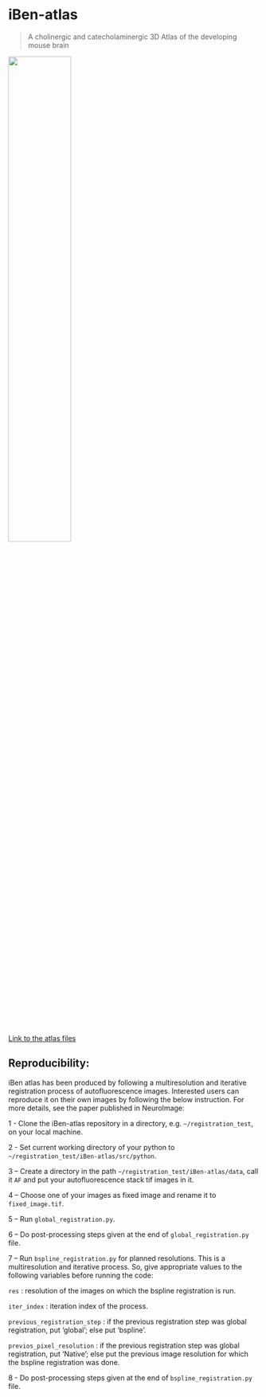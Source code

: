 # iBen-atlas
> A cholinergic and catecholaminergic 3D Atlas of the developing mouse brain

<img src="https://babiomedical.sharepoint.com/:i:/s/atlasportal/EW6V2LKHz6tKo93I0JOpGc0BHGZZvCMgCWrK9d0OKWeSww" width="50%" height="50%">

[Link to the atlas files](http://www.babiomedical.com/ressources/)

## Reproducibility:

iBen atlas has been produced by following a multiresolution and iterative registration process of autofluorescence images. Interested users can reproduce it on their own images by following the below instruction. For more details, see the paper published in NeuroImage:


1 - Clone the iBen-atlas repository in a directory, e.g. `~/registration_test`, on your local machine.

2 - Set current working directory of your python to `~/registration_test/iBen-atlas/src/python`.

3 – Create a directory in the path `~/registration_test/iBen-atlas/data`, call it `AF` and put your autofluorescence stack tif images in it. 

4 – Choose one of your images as fixed image and rename it to `fixed_image.tif`.

5 – Run `global_registration.py`.

6 – Do post-processing steps given at the end of `global_registration.py` file.

7 – Run `bspline_registration.py` for planned resolutions.
This is a multiresolution and iterative process. So, give appropriate values to the following variables before running the code:

`res` : resolution of the images on which the bspline registration is run.

`iter_index` : iteration index of the process.

`previous_registration_step` : if the previous registration step was global registration, put ‘global’; else put ‘bspline’.

`previos_pixel_resolution` : if the previous registration step was global registration, put ‘Native’; else put the previous image resolution for which the bspline registration was done.

8 - Do post-processing steps given at the end of `bspline_registration.py` file.
